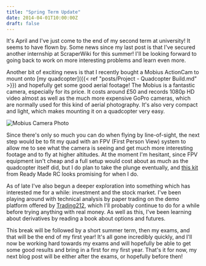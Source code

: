 ```yaml
---
title: "Spring Term Update"
date: 2014-04-01T10:00:00Z
draft: false
---
```


It's April and I've just come to the end of my second term at university! It seems to have flown by. Some news since my last post is that I've secured another internship at ScraperWiki for this summer! I'll be looking forward to going back  to work on more interesting problems and learn even more.

Another bit of exciting news is that I recently bought a Mobius ActionCam to mount onto [my quadcopter]({{< ref "posts/Project - Quadcopter Build.md" >}}) and hopefully get some good aerial footage! The Mobius is a fantastic camera, especially for its price. It costs around £50 and records 1080p HD video almost as well as the much more expensive GoPro cameras, which are normally used for this kind of aerial photography. It's also very compact and light, which makes mounting it on a quadcopter very easy. 

![Mobius Camera Photo](https://c1.staticflickr.com/3/2832/13564573823_46ed7c4fb7_c.jpg "The Mobius ActionCam on my quadcopter.")

Since there's only so much you can do when flying by line-of-sight, the next step would be to fit my quad with an FPV (First Person View) system to allow me to see what the camera is seeing and get much more interesting footage and to fly at higher altitudes. At the moment I'm hesitant, since FPV equipment isn't cheap and a full setup would cost about as much as the quadcopter itself did, but I do plan to take the plunge eventually, and [this kit](http://www.readymaderc.com/store/index.php?main_page=product_info&products_id=1129) from Ready Made RC looks promising for when I do.

As of late I've also begun a deeper exploration into something which has interested me for a while: investment and the stock market. I've been playing around with technical analysis by paper trading on the demo platform offered by [Trading212](http://www.trading212.com), which I'll probably continue to do for a while before trying anything with real money. As well as this, I've been learning about derivatives by reading a book about options and futures.

This break will be followed by a short summer term, then my exams, and that will be the end of my first year! It's all gone incredibly quickly, and I'll now be working hard towards my exams and will hopefully be able to get some good results and bring in a first for my first year. That's it for now, my next blog post will be either after the exams, or hopefully before then!

